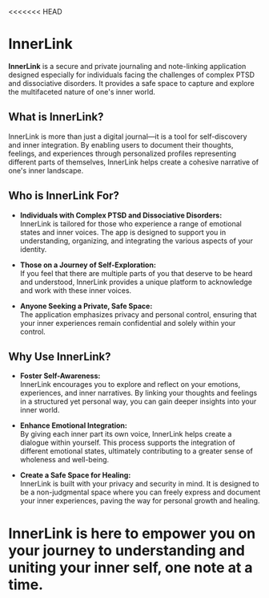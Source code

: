 <<<<<<< HEAD
# InnerLink

**InnerLink** is a secure and private journaling and note-linking application designed especially for individuals facing the challenges of complex PTSD and dissociative disorders. It provides a safe space to capture and explore the multifaceted nature of one's inner world.

## What is InnerLink?

InnerLink is more than just a digital journal—it is a tool for self-discovery and inner integration. By enabling users to document their thoughts, feelings, and experiences through personalized profiles representing different parts of themselves, InnerLink helps create a cohesive narrative of one's inner landscape.

## Who is InnerLink For?

- **Individuals with Complex PTSD and Dissociative Disorders:**  
  InnerLink is tailored for those who experience a range of emotional states and inner voices. The app is designed to support you in understanding, organizing, and integrating the various aspects of your identity.

- **Those on a Journey of Self-Exploration:**  
  If you feel that there are multiple parts of you that deserve to be heard and understood, InnerLink provides a unique platform to acknowledge and work with these inner voices.

- **Anyone Seeking a Private, Safe Space:**  
  The application emphasizes privacy and personal control, ensuring that your inner experiences remain confidential and solely within your control.

## Why Use InnerLink?

- **Foster Self-Awareness:**  
  InnerLink encourages you to explore and reflect on your emotions, experiences, and inner narratives. By linking your thoughts and feelings in a structured yet personal way, you can gain deeper insights into your inner world.

- **Enhance Emotional Integration:**  
  By giving each inner part its own voice, InnerLink helps create a dialogue within yourself. This process supports the integration of different emotional states, ultimately contributing to a greater sense of wholeness and well-being.

- **Create a Safe Space for Healing:**  
  InnerLink is built with your privacy and security in mind. It is designed to be a non-judgmental space where you can freely express and document your inner experiences, paving the way for personal growth and healing.

InnerLink is here to empower you on your journey to understanding and uniting your inner self, one note at a time.
=======